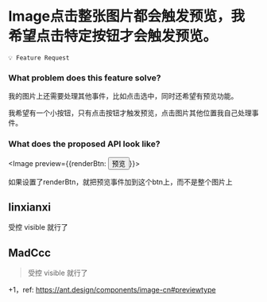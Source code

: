 # Image点击整张图片都会触发预览，我希望点击特定按钮才会触发预览。

`💡 Feature Request`

### What problem does this feature solve?

我的图片上还需要处理其他事件，比如点击选中，同时还希望有预览功能。

我希望有一个小按钮，只有点击按钮才触发预览，点击图片其他位置我自己处理事件。

### What does the proposed API look like?

<Image preview={{renderBtn: <Button>预览</Button>}}>

如果设置了renderBtn，就把预览事件加到这个btn上，而不是整个图片上

<!-- generated by ant-design-issue-helper. DO NOT REMOVE -->

## linxianxi

受控 visible 就行了

## MadCcc

> 受控 visible 就行了

+1，ref: https://ant.design/components/image-cn#previewtype
